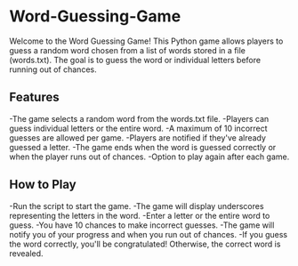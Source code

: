 # Word-Guessing-Game

Welcome to the Word Guessing Game! This Python game allows players to guess a random word chosen from a list of words stored in a file (words.txt). The goal is to guess the word or individual letters before running out of chances.

## Features
-The game selects a random word from the words.txt file.
-Players can guess individual letters or the entire word.
-A maximum of 10 incorrect guesses are allowed per game.
-Players are notified if they've already guessed a letter.
-The game ends when the word is guessed correctly or when the player runs out of chances.
-Option to play again after each game.

## How to Play
-Run the script to start the game.
-The game will display underscores representing the letters in the word.
-Enter a letter or the entire word to guess.
-You have 10 chances to make incorrect guesses.
-The game will notify you of your progress and when you run out of chances.
-If you guess the word correctly, you'll be congratulated! Otherwise, the correct word is revealed.
